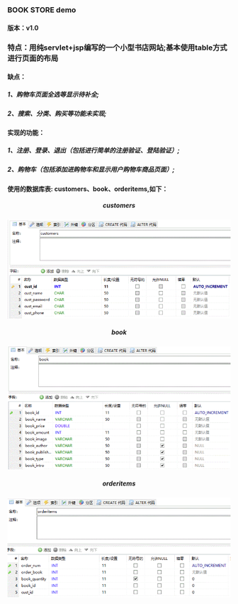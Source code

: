 <html>
	<head>
		<meta charset="utf-8">
	</head>
	<body>
		<h3>BOOK STORE demo</h3>
		<h4>版本：v1.0</h4>
		<h3>特点：用纯servlet+jsp编写的一个小型书店网站;基本使用table方式进行页面的布局</h3>
		<h4>缺点：</h4>
		<h5>1、购物车页面全选等显示待补全;</h5>
		<h5>2、搜索、分类、购买等功能未实现;</h5>
		<h4>实现的功能：</h4>
		<h5>1、注册、登录、退出（包括进行简单的注册验证、登陆验证）;</h5>
		<h5>2、购物车（包括添加进购物车和显示用户购物车商品页面）;</h5>
		<h4>使用的数据库表: customers、book、orderitems,如下：</h4>
		<h5 align="center">customers</h5>
		<p align="center"><img alt="customers" src="images/customers.GIF"></p>
		<h5 align="center">book</h5>
		<p align="center"><img alt="customers" src="images/book.GIF"></p>
		<h5 align="center">orderitems</h5>
		<p align="center"><img alt="customers" src="images/orderitems.GIF"></p>	
	</body>
</html>